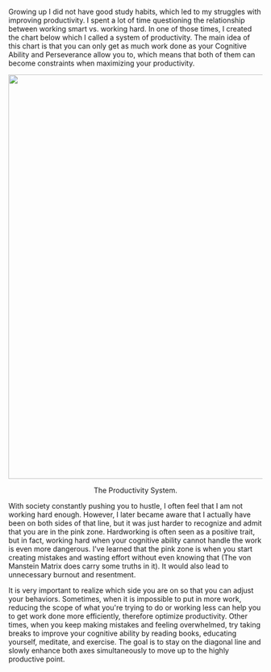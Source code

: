 Growing up I did not have good study habits, which led to my struggles with improving productivity. I spent a lot of time questioning the relationship between working smart vs. working hard. In one of those times, I created the chart below which I called a system of productivity. The main idea of this chart is that you can only get as much work done as your Cognitive Ability and Perseverance allow you to, which means that both of them can become constraints when maximizing your productivity.

<p align="center">
  <img width="800" src="https://user-images.githubusercontent.com/47671910/128549141-17367fd9-5970-4220-a6b6-b9fd9805223c.png">
</p>

<p align="center">
  The Productivity System.
</p>

With society constantly pushing you to hustle, I often feel that I am not working hard enough. However, I later became aware that I actually have been on both sides of that line, but it was just harder to recognize and admit that you are in the pink zone. Hardworking is often seen as a positive trait, but in fact, working hard when your cognitive ability cannot handle the work is even more dangerous. I've learned that the pink zone is when you start creating mistakes and wasting effort without even knowing that (The von Manstein Matrix does carry some truths in it). It would also lead to unnecessary burnout and resentment.

It is very important to realize which side you are on so that you can adjust your behaviors. Sometimes, when it is impossible to put in more work, reducing the scope of what you're trying to do or working less can help you to get work done more efficiently, therefore optimize productivity. Other times, when you keep making mistakes and feeling overwhelmed, try taking breaks to improve your cognitive ability by reading books, educating yourself, meditate, and exercise. The goal is to stay on the diagonal line and slowly enhance both axes simultaneously to move up to the highly productive point.
